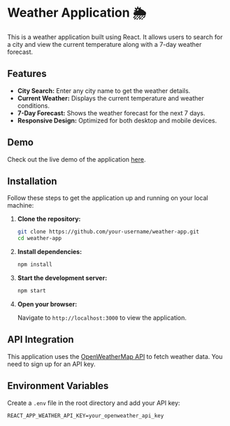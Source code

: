 # Weather Application 🌦️

This is a weather application built using React. It allows users to search for a city and view the current temperature along with a 7-day weather forecast.

## Features

- **City Search:** Enter any city name to get the weather details.
- **Current Weather:** Displays the current temperature and weather conditions.
- **7-Day Forecast:** Shows the weather forecast for the next 7 days.
- **Responsive Design:** Optimized for both desktop and mobile devices.

## Demo

Check out the live demo of the application [here](#).

## Installation

Follow these steps to get the application up and running on your local machine:

1. **Clone the repository:**

    ```bash
    git clone https://github.com/your-username/weather-app.git
    cd weather-app
    ```

2. **Install dependencies:**

    ```bash
    npm install
    ```

3. **Start the development server:**

    ```bash
    npm start
    ```

4. **Open your browser:**

    Navigate to `http://localhost:3000` to view the application.

## API Integration

This application uses the [OpenWeatherMap API](https://openweathermap.org/api) to fetch weather data. You need to sign up for an API key.

## Environment Variables

Create a `.env` file in the root directory and add your API key:

```plaintext
REACT_APP_WEATHER_API_KEY=your_openweather_api_key
